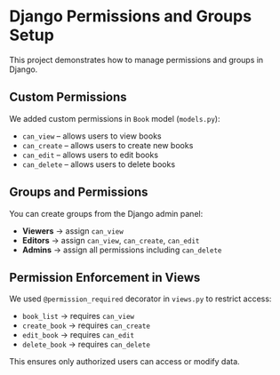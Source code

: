 # Django Permissions and Groups Setup

This project demonstrates how to manage permissions and groups in Django.

## Custom Permissions
We added custom permissions in `Book` model (`models.py`):

- `can_view` – allows users to view books
- `can_create` – allows users to create new books
- `can_edit` – allows users to edit books
- `can_delete` – allows users to delete books

## Groups and Permissions
You can create groups from the Django admin panel:
- **Viewers** → assign `can_view`
- **Editors** → assign `can_view`, `can_create`, `can_edit`
- **Admins** → assign all permissions including `can_delete`

## Permission Enforcement in Views
We used `@permission_required` decorator in `views.py` to restrict access:
- `book_list` → requires `can_view`
- `create_book` → requires `can_create`
- `edit_book` → requires `can_edit`
- `delete_book` → requires `can_delete`

This ensures only authorized users can access or modify data.
